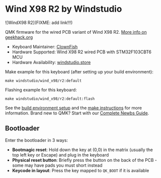 # Wind X98 R2 by Windstudio

![WindX98 R2](FIXME: add link!!!)

QMK firmware for the wired PCB variant of Wind X98 R2. [More info on geekhack.org](https://geekhack.org/index.php?topic=122107.0)

- Keyboard Maintainer: [ClownFish](https://github.com/clownfish-og)
- Hardware Supported: Wind X98 R2 wired PCB with STM32F103CBT6 MCU
- Hardware Availability: [windstudio.store](https://windstudio.store/collections/wind-x98-r2)

Make example for this keyboard (after setting up your build environment):

    make windstudio/wind_x98/r2:default

Flashing example for this keyboard:

    make windstudio/wind_x98/r2:default:flash

See the [build environment setup](getting_started_build_tools) and the [make instructions](getting_started_make_guide) for more information. Brand new to QMK? Start with our [Complete Newbs Guide](newbs).

## Bootloader

Enter the bootloader in 3 ways:

- **Bootmagic reset**: Hold down the key at (0,0) in the matrix (usually the top left key or Escape) and plug in the keyboard
- **Physical reset button**: Briefly press the button on the back of the PCB - some may have pads you must short instead
- **Keycode in layout**: Press the key mapped to `QK_BOOT` if it is available
